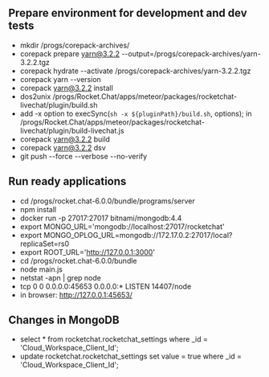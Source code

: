 ## Prepare environment for development and dev tests
- mkdir /progs/corepack-archives/
- corepack prepare yarn@3.2.2 --output=/progs/corepack-archives/yarn-3.2.2.tgz
- corepack hydrate --activate /progs/corepack-archives/yarn-3.2.2.tgz
- corepack yarn --version
- corepack yarn@3.2.2 install
- dos2unix /progs/Rocket.Chat/apps/meteor/packages/rocketchat-livechat/plugin/build.sh
- add -x option to execSync(`sh -x ${pluginPath}/build.sh`, options); in /progs/Rocket.Chat/apps/meteor/packages/rocketchat-livechat/plugin/build-livechat.js  
- corepack yarn@3.2.2 build
- corepack yarn@3.2.2 dsv
- git push --force --verbose --no-verify

## Run ready applications
- cd /progs/rocket.chat-6.0.0/bundle/programs/server
- npm install
- docker run -p 27017:27017 bitnami/mongodb:4.4
- export MONGO_URL='mongodb://localhost:27017/rocketchat'
- export MONGO_OPLOG_URL=mongodb://172.17.0.2:27017/local?replicaSet=rs0
- export ROOT_URL='http://127.0.0.1:3000'
- cd /progs/rocket.chat-6.0.0/bundle
- node main.js
- netstat -apn | grep node
- tcp        0      0 0.0.0.0:45653           0.0.0.0:*               LISTEN      14407/node
- in browser: http://127.0.0.1:45653/

## Changes in MongoDB
- select * from rocketchat.rocketchat_settings where _id = 'Cloud_Workspace_Client_Id';
- update rocketchat.rocketchat_settings set value = true where _id = 'Cloud_Workspace_Client_Id';
 

